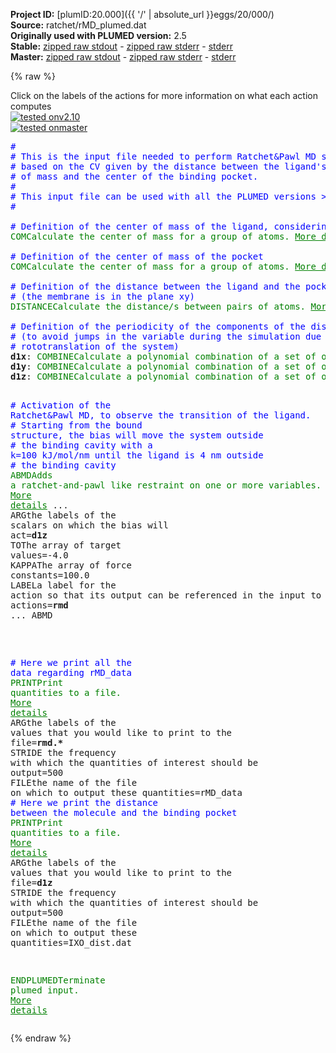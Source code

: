 **Project ID:** [plumID:20.000]({{ '/' | absolute_url }}eggs/20/000/)  
**Source:** ratchet/rMD_plumed.dat  
**Originally used with PLUMED version:** 2.5  
**Stable:** [zipped raw stdout](rMD_plumed.dat.plumed.stdout.txt.zip) - [zipped raw stderr](rMD_plumed.dat.plumed.stderr.txt.zip) - [stderr](rMD_plumed.dat.plumed.stderr)  
**Master:** [zipped raw stdout](rMD_plumed.dat.plumed_master.stdout.txt.zip) - [zipped raw stderr](rMD_plumed.dat.plumed_master.stderr.txt.zip) - [stderr](rMD_plumed.dat.plumed_master.stderr)  

{% raw %}
<div class="plumedpreheader">
<div class="headerInfo" id="value_details_data/ratchet/rMD_plumed.dat"> Click on the labels of the actions for more information on what each action computes </div>
<div class="containerBadge">
<div class="headerBadge"><a href="rMD_plumed.dat.plumed.stderr"><img src="https://img.shields.io/badge/v2.10-passing-green.svg" alt="tested onv2.10" /></a></div>
<div class="headerBadge"><a href="rMD_plumed.dat.plumed_master.stderr"><img src="https://img.shields.io/badge/master-passing-green.svg" alt="tested onmaster" /></a></div>
</div>
</div>
<pre class="plumedlisting">
<span style="color:blue" class="comment">#</span>
<span style="color:blue" class="comment"># This is the input file needed to perform Ratchet&amp;Pawl MD simulation</span>
<span style="color:blue" class="comment"># based on the CV given by the distance between the ligand&#x27;s center </span>
<span style="color:blue" class="comment"># of mass and the center of the binding pocket.</span>
<span style="color:blue" class="comment">#</span>
<span style="color:blue" class="comment"># This input file can be used with all the PLUMED versions &gt;=2.3</span>
<span style="color:blue" class="comment">#</span>
<br/><span style="color:blue" class="comment"># Definition of the center of mass of the ligand, considering only its heavy atoms</span>
<span class="plumedtooltip" style="color:green">COM<span class="right">Calculate the center of mass for a group of atoms. <a href="https://www.plumed.org/doc-master/user-doc/html/COM" style="color:green">More details</a><i></i></span></span> <span class="plumedtooltip">ATOMS<span class="right">the list of atoms which are involved the virtual atom's definition<i></i></span></span>=1,5,6,10,14,17,18,19,22,23,24,25,26,29  <span class="plumedtooltip">LABEL<span class="right">a label for the action so that its output can be referenced in the input to other actions<i></i></span></span>=<b name="data/ratchet/rMD_plumed.datixo" onclick='showPath("data/ratchet/rMD_plumed.dat","data/ratchet/rMD_plumed.datixo","data/ratchet/rMD_plumed.datixo","brown")'>ixo</b>
<br/><span style="color:blue" class="comment"># Definition of the center of mass of the pocket</span>
<span style="display:none;" id="data/ratchet/rMD_plumed.datixo">The COM action with label <b>ixo</b> calculates something</span><span class="plumedtooltip" style="color:green">COM<span class="right">Calculate the center of mass for a group of atoms. <a href="https://www.plumed.org/doc-master/user-doc/html/COM" style="color:green">More details</a><i></i></span></span> <span class="plumedtooltip">ATOMS<span class="right">the list of atoms which are involved the virtual atom's definition<i></i></span></span>=1396,1398,1400,1403,1404,1406,1408,1409,1411,1413,1415,1416,1449,1451,1453,1456,1458,1459,1495,1497,1499,1501,1505,1509,1510,2838,2840,2842,2845,2846,2848,2850,2852,2854,2856,2857,3605,3607,3609,3612,3613,3615,3617,3618,3620,3622,3624,3625 <span class="plumedtooltip">LABEL<span class="right">a label for the action so that its output can be referenced in the input to other actions<i></i></span></span>=<b name="data/ratchet/rMD_plumed.datpkt" onclick='showPath("data/ratchet/rMD_plumed.dat","data/ratchet/rMD_plumed.datpkt","data/ratchet/rMD_plumed.datpkt","brown")'>pkt</b>
<br/><span style="color:blue" class="comment"># Definition of the distance between the ligand and the pocket as a 3d vector xyz</span>
<span style="color:blue" class="comment"># (the membrane is in the plane xy)</span>
<span style="display:none;" id="data/ratchet/rMD_plumed.datpkt">The COM action with label <b>pkt</b> calculates something</span><span class="plumedtooltip" style="color:green">DISTANCE<span class="right">Calculate the distance/s between pairs of atoms. <a href="https://www.plumed.org/doc-master/user-doc/html/DISTANCE" style="color:green">More details</a><i></i></span></span> <span class="plumedtooltip">ATOMS<span class="right">the pair of atom that we are calculating the distance between<i></i></span></span>=<b name="data/ratchet/rMD_plumed.datixo">ixo</b>,<b name="data/ratchet/rMD_plumed.datpkt">pkt</b> <span class="plumedtooltip">LABEL<span class="right">a label for the action so that its output can be referenced in the input to other actions<i></i></span></span>=<b name="data/ratchet/rMD_plumed.datd1" onclick='showPath("data/ratchet/rMD_plumed.dat","data/ratchet/rMD_plumed.datd1","data/ratchet/rMD_plumed.datd1","brown")'>d1</b> <span class="plumedtooltip">COMPONENTS<span class="right"> calculate the x, y and z components of the distance separately and store them as label<i></i></span></span> <span class="plumedtooltip">NOPBC<span class="right"> ignore the periodic boundary conditions when calculating distances<i></i></span></span>
<br/><span style="color:blue" class="comment"># Definition of the periodicity of the components of the distance </span>
<span style="color:blue" class="comment"># (to avoid jumps in the variable during the simulation due to the </span>
<span style="color:blue" class="comment"># rototranslation of the system)</span>
<span style="display:none;" id="data/ratchet/rMD_plumed.datd1">The DISTANCE action with label <b>d1</b> calculates the following quantities:<table  align="center" frame="void" width="95%" cellpadding="5%"><tr><td width="5%"><b> Quantity </b>  </td><td><b> Description </b> </td></tr><tr><td width="5%">d1.x</td><td>the x-component of the vector connecting the two atoms</td></tr><tr><td width="5%">d1.y</td><td>the y-component of the vector connecting the two atoms</td></tr><tr><td width="5%">d1.z</td><td>the z-component of the vector connecting the two atoms</td></tr><tr><td width="5%">d1.value</td><td>the DISTANCE between this pair of atoms</td></tr></table></span><b name="data/ratchet/rMD_plumed.datd1x" onclick='showPath("data/ratchet/rMD_plumed.dat","data/ratchet/rMD_plumed.datd1x","data/ratchet/rMD_plumed.datd1x","brown")'>d1x</b>: <span class="plumedtooltip" style="color:green">COMBINE<span class="right">Calculate a polynomial combination of a set of other variables. <a href="https://www.plumed.org/doc-master/user-doc/html/COMBINE" style="color:green">More details</a><i></i></span></span> <span class="plumedtooltip">ARG<span class="right">the values input to this function<i></i></span></span>=<b name="data/ratchet/rMD_plumed.datd1">d1.x</b> <span class="plumedtooltip">PERIODIC<span class="right">if the output of your function is periodic then you should specify the periodicity of the function<i></i></span></span>=-4.7,4.7
<span style="display:none;" id="data/ratchet/rMD_plumed.datd1x">The COMBINE action with label <b>d1x</b> calculates the following quantities:<table  align="center" frame="void" width="95%" cellpadding="5%"><tr><td width="5%"><b> Quantity </b>  </td><td><b> Description </b> </td></tr><tr><td width="5%">d1x.value</td><td>a linear combination</td></tr></table></span><b name="data/ratchet/rMD_plumed.datd1y" onclick='showPath("data/ratchet/rMD_plumed.dat","data/ratchet/rMD_plumed.datd1y","data/ratchet/rMD_plumed.datd1y","brown")'>d1y</b>: <span class="plumedtooltip" style="color:green">COMBINE<span class="right">Calculate a polynomial combination of a set of other variables. <a href="https://www.plumed.org/doc-master/user-doc/html/COMBINE" style="color:green">More details</a><i></i></span></span> <span class="plumedtooltip">ARG<span class="right">the values input to this function<i></i></span></span>=<b name="data/ratchet/rMD_plumed.datd1">d1.y</b> <span class="plumedtooltip">PERIODIC<span class="right">if the output of your function is periodic then you should specify the periodicity of the function<i></i></span></span>=-4.7,4.7
<span style="display:none;" id="data/ratchet/rMD_plumed.datd1y">The COMBINE action with label <b>d1y</b> calculates the following quantities:<table  align="center" frame="void" width="95%" cellpadding="5%"><tr><td width="5%"><b> Quantity </b>  </td><td><b> Description </b> </td></tr><tr><td width="5%">d1y.value</td><td>a linear combination</td></tr></table></span><b name="data/ratchet/rMD_plumed.datd1z" onclick='showPath("data/ratchet/rMD_plumed.dat","data/ratchet/rMD_plumed.datd1z","data/ratchet/rMD_plumed.datd1z","brown")'>d1z</b>: <span class="plumedtooltip" style="color:green">COMBINE<span class="right">Calculate a polynomial combination of a set of other variables. <a href="https://www.plumed.org/doc-master/user-doc/html/COMBINE" style="color:green">More details</a><i></i></span></span> <span class="plumedtooltip">ARG<span class="right">the values input to this function<i></i></span></span>=<b name="data/ratchet/rMD_plumed.datd1">d1.z</b> <span class="plumedtooltip">PERIODIC<span class="right">if the output of your function is periodic then you should specify the periodicity of the function<i></i></span></span>=-8.2,8.2

<span style="color:blue" class="comment"># Activation of the Ratchet&amp;Pawl MD, to observe the transition of the ligand. </span>
<span style="color:blue" class="comment"># Starting from the bound structure, the bias will move the system outside </span>
<span style="color:blue" class="comment"># the binding cavity with a k=100 kJ/mol/nm until the ligand is 4 nm outside</span>
<span style="color:blue" class="comment"># the binding cavity </span>
<span style="display:none;" id="data/ratchet/rMD_plumed.datd1z">The COMBINE action with label <b>d1z</b> calculates the following quantities:<table  align="center" frame="void" width="95%" cellpadding="5%"><tr><td width="5%"><b> Quantity </b>  </td><td><b> Description </b> </td></tr><tr><td width="5%">d1z.value</td><td>a linear combination</td></tr></table></span><span class="plumedtooltip" style="color:green">ABMD<span class="right">Adds a ratchet-and-pawl like restraint on one or more variables. <a href="https://www.plumed.org/doc-master/user-doc/html/ABMD" style="color:green">More details</a><i></i></span></span> ...
  <span class="plumedtooltip">ARG<span class="right">the labels of the scalars on which the bias will act<i></i></span></span>=<b name="data/ratchet/rMD_plumed.datd1z">d1z</b>
  <span class="plumedtooltip">TO<span class="right">The array of target values<i></i></span></span>=-4.0
  <span class="plumedtooltip">KAPPA<span class="right">The array of force constants<i></i></span></span>=100.0
<span class="plumedtooltip">LABEL<span class="right">a label for the action so that its output can be referenced in the input to other actions<i></i></span></span>=<b name="data/ratchet/rMD_plumed.datrmd" onclick='showPath("data/ratchet/rMD_plumed.dat","data/ratchet/rMD_plumed.datrmd","data/ratchet/rMD_plumed.datrmd","brown")'>rmd</b>
... ABMD

<br/><span style="color:blue" class="comment"># Here we print all the data regarding rMD_data</span>
<span style="display:none;" id="data/ratchet/rMD_plumed.datrmd">The ABMD action with label <b>rmd</b> calculates the following quantities:<table  align="center" frame="void" width="95%" cellpadding="5%"><tr><td width="5%"><b> Quantity </b>  </td><td><b> Description </b> </td></tr><tr><td width="5%">rmd.bias</td><td>the instantaneous value of the bias potential</td></tr><tr><td width="5%">rmd.force2</td><td>the instantaneous value of the squared force due to this bias potential</td></tr><tr><td width="5%">rmd._min</td><td>one or multiple instances of this quantity can be referenced elsewhere in the input file</td></tr></table></span><span class="plumedtooltip" style="color:green">PRINT<span class="right">Print quantities to a file. <a href="https://www.plumed.org/doc-master/user-doc/html/PRINT" style="color:green">More details</a><i></i></span></span> <span class="plumedtooltip">ARG<span class="right">the labels of the values that you would like to print to the file<i></i></span></span>=<b name="data/ratchet/rMD_plumed.datrmd">rmd.*</b> <span class="plumedtooltip">STRIDE<span class="right"> the frequency with which the quantities of interest should be output<i></i></span></span>=500 <span class="plumedtooltip">FILE<span class="right">the name of the file on which to output these quantities<i></i></span></span>=rMD_data
<span style="color:blue" class="comment"># Here we print the distance between the molecule and the binding pocket</span>
<span style="display:none;" id="data/ratchet/rMD_plumed.dat">The PRINT action with label <b></b> calculates something</span><span class="plumedtooltip" style="color:green">PRINT<span class="right">Print quantities to a file. <a href="https://www.plumed.org/doc-master/user-doc/html/PRINT" style="color:green">More details</a><i></i></span></span> <span class="plumedtooltip">ARG<span class="right">the labels of the values that you would like to print to the file<i></i></span></span>=<b name="data/ratchet/rMD_plumed.datd1z">d1z</b> <span class="plumedtooltip">STRIDE<span class="right"> the frequency with which the quantities of interest should be output<i></i></span></span>=500 <span class="plumedtooltip">FILE<span class="right">the name of the file on which to output these quantities<i></i></span></span>=IXO_dist.dat

<span class="plumedtooltip" style="color:green">ENDPLUMED<span class="right">Terminate plumed input. <a href="https://www.plumed.org/doc-master/user-doc/html/ENDPLUMED" style="color:green">More details</a><i></i></span></span><span style="color:blue" class="comment">
</span></pre>
{% endraw %}
